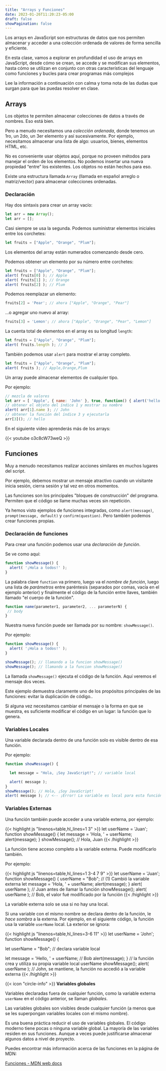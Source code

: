 ```yaml
---
title: "Arrays y Funciones"
date: 2023-01-26T11:20:23-05:00
draft: false
showPagination: false
---
```


Los arrays en JavaScript son estructuras de datos que nos permiten almacenar y acceder a una colección ordenada de valores de forma sencilla y eficiente. 

En esta clase, vamos a explorar en profundidad el uso de arrays en JavaScript, desde cómo se crean, se accede y se modifican sus elementos, hasta cómo se utilizan en conjunto con otras características del lenguaje como funciones y bucles para crear programas más complejos

Lee la información a continuación con calma y toma nota de las dudas que surgan para que las puedas resolver en clase.

## Arrays

Los objetos te permiten almacenar colecciones de datos a través de nombres. Eso está bien.

Pero a menudo necesitamos una *colección ordenada*, donde tenemos un 1ro, un 2do, un 3er elemento y así sucesivamente. Por ejemplo, necesitamos almacenar una lista de algo: usuarios, bienes, elementos HTML, etc.

No es conveniente usar objetos aquí, porque no proveen métodos para manejar el orden de los elementos. No podemos insertar una nueva propiedad “entre” los existentes. Los objetos no están hechos para eso.

Existe una estructura llamada `Array` (llamada en español arreglo o matriz/vector) para almacenar colecciones ordenadas.

### Declaración

Hay dos sintaxis para crear un array vacío:

```js
let arr = new Array();
let arr = [];
```

Casi siempre se usa la segunda. Podemos suministrar elementos iniciales entre los corchetes:

```js
let fruits = ["Apple", "Orange", "Plum"];
```

Los elementos del array están numerados comenzando desde cero.

Podemos obtener un elemento por su número entre corchetes:

```js run
let fruits = ["Apple", "Orange", "Plum"];
alert( fruits[0] ); // Apple
alert( fruits[1] ); // Orange
alert( fruits[2] ); // Plum
```

Podemos reemplazar un elemento:

```js
fruits[2] = 'Pear'; // ahora ["Apple", "Orange", "Pear"]
```

...o agregar uno nuevo al array:

```js
fruits[3] = 'Lemon'; // ahora ["Apple", "Orange", "Pear", "Lemon"]
```

La cuenta total de elementos en el array es su longitud `length`:

```js run
let fruits = ["Apple", "Orange", "Plum"];
alert( fruits.length ); // 3
```

También podemos usar `alert` para mostrar el array completo.

```js run
let fruits = ["Apple", "Orange", "Plum"];
alert( fruits ); // Apple,Orange,Plum
```

Un array puede almacenar elementos de cualquier tipo.

Por ejemplo:

```js run no-beautify
// mezcla de valores
let arr = [ 'Apple', { name: 'John' }, true, function() { alert('hello'); } ];
// obtener el objeto del índice 1 y mostrar su nombre
alert( arr[1].name ); // John
// obtener la función del índice 3 y ejecutarla
arr[3](); // hello
```

En el siguiente video aprenderás más de los arrays:

{{< youtube o3c8cW73weQ >}}

## Funciones


Muy a menudo necesitamos realizar acciones similares en muchos lugares del script.

Por ejemplo, debemos mostrar un mensaje atractivo cuando un visitante inicia sesión, cierra sesión y tal vez en otros momentos.

Las funciones son los principales "bloques de construcción" del programa. Permiten que el código se llame muchas veces sin repetición.

Ya hemos visto ejemplos de funciones integradas, como `alert(message)`, `prompt(message, default)` y `confirm(question)`. Pero también podemos crear funciones propias.

### Declaración de funciones

Para crear una función podemos usar una *declaración de función*.

Se ve como aquí:

```js
function showMessage() {
  alert( '¡Hola a todos!' );
}
```

La palabra clave `function` va primero, luego va el *nombre de función*,  luego una lista de *parámetros* entre paréntesis (separados por comas, vacía en el ejemplo anterior) y finalmente el código de la función entre llaves, también llamado "el cuerpo de la función".

```js
function name(parameter1, parameter2, ... parameterN) {
 // body
}
```

Nuestra nueva función puede ser llamada por su nombre: `showMessage()`.

Por ejemplo:

```js run
function showMessage() {
  alert( '¡Hola a todos!' );
}

showMessage(); // llamando a la funcion showMessage()
showMessage(); // llamando a la funcion showMessage()
```

La llamada `showMessage()` ejecuta el código de la función. Aquí veremos el mensaje dos veces.

Este ejemplo demuestra claramente uno de los propósitos principales de las funciones: evitar la duplicación de código..

Si alguna vez necesitamos cambiar el mensaje o la forma en que se muestra, es suficiente modificar el código en un lugar: la función que lo genera.

### Variables Locales

Una variable declarada dentro de una función solo es visible dentro de esa función.

Por ejemplo:

```js run
function showMessage() {

  let message = "Hola, ¡Soy JavaScript!"; // variable local

  alert( message );
}
showMessage(); // Hola, ¡Soy JavaScript!
alert( message ); // <-- ¡Error! La variable es local para esta función
```

### Variables Externas

Una función también puede acceder a una variable externa, por ejemplo:

{{< highlight js "linenos=table,hl_lines=1 3" >}}
let userName = 'Juan';
function showMessage() {
  let message = 'Hola, ' + userName;
  alert(message);
}
showMessage(); // Hola, Juan
{{< /highlight >}}


La función tiene acceso completo a la variable externa. Puede modificarlo también.

Por ejemplo:

<!-- FIX -->

{{< highlight js "linenos=table,hl_lines=1 3-4 7 9" >}}
let userName = 'Juan';
function showMessage() {
  userName = "Bob"; // (1) Cambió la variable externa
  let message = 'Hola, ' + userName;
  alert(message);
}
alert( userName ); // Juan antes de llamar la función
showMessage();
alert( userName ); // Bob, el valor fué modificado por la función
{{< /highlight >}}

La variable externa solo se usa si no hay una local.

Si una variable con el mismo nombre se declara dentro de la función, le *hace sombra* a la externa. Por ejemplo, en el siguiente código, la función usa la variable `userName` local. La exterior se ignora:

{{< highlight js "linenos=table,hl_lines=3-6 11" >}}
let userName = 'John';
function showMessage() {

  let userName = "Bob"; // declara variable local

  let message = 'Hello, ' + userName; // Bob
  alert(message);
}
// la función crea y utiliza su propia variable local userName
showMessage();
alert( userName ); // John, se mantiene, la función no accedió a la variable externa
{{< /highlight >}}

<div class="flex flex-col px-4 py-2 mb-8 text-base rounded-md bg-primary-100 dark:bg-primary-900">
  <div style="gap: 1rem;" class="flex items-center ltr:pr-3 rtl:pl-3 text-primary-400">
    <span>{{< icon "circle-info" >}}</span>
    <b>Variables globales</b>
  </div>
  <span class="dark:text-neutral-300">

Variables declaradas fuera de cualquier función, como la variable externa `userName` en el código anterior, se llaman *globales*.

Las variables globales son visibles desde cualquier función (a menos que se les superpongan variables locales con el mismo nombre).

Es una buena práctica reducir el uso de variables globales. El código moderno tiene pocas o ninguna variable global. La mayoría de las variables residen en sus funciones. Aunque a veces puede justificarse almacenar algunos datos a nivel de proyecto.
  </span>
</div>

Puedes encontrar más información acerca de las funciones en la página de MDN:

[Funciones - MDN web docs](https://developer.mozilla.org/es/docs/Web/JavaScript/Guide/Functions)

